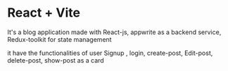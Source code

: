 # React + Vite

It's a blog application made with React-js, appwrite as a backend service, Redux-toolkit for state management

it have the functionalities of user Signup , login, create-post, Edit-post, delete-post, show-post as a card
